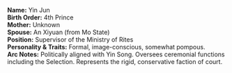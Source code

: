 **Name:** Yin Jun  
**Birth Order:** 4th Prince  
**Mother:** Unknown  
**Spouse:** An Xiyuan (from Mo State)  
**Position:** Supervisor of the Ministry of Rites  
**Personality & Traits:** Formal, image-conscious, somewhat pompous.  
**Arc Notes:** Politically aligned with Yin Song. Oversees ceremonial functions including the Selection. Represents the rigid, conservative faction of court.  
